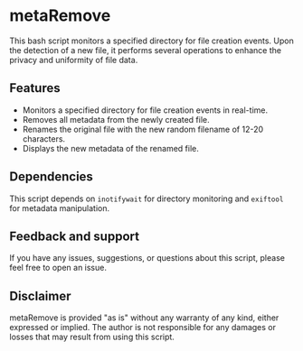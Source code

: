 # metaRemove
This bash script monitors a specified directory for file creation events. Upon the detection of a new file, it performs several operations to enhance the privacy and uniformity of file data.

## Features

- Monitors a specified directory for file creation events in real-time.
- Removes all metadata from the newly created file.
- Renames the original file with the new random filename of 12-20 characters.
- Displays the new metadata of the renamed file.

## Dependencies

This script depends on `inotifywait` for directory monitoring and `exiftool` for metadata manipulation.

## Feedback and support

If you have any issues, suggestions, or questions about this script, please feel free to open an issue.

## Disclaimer

metaRemove is provided "as is" without any warranty of any kind, either expressed or implied. The author is not responsible for any damages or losses that may result from using this script.
